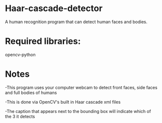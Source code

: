 # Haar-cascade-detector
A human recognition program that can detect human faces and bodies.
# Required libraries:
opencv-python
# Notes
-This program uses your computer webcam to detect front faces, side faces and full bodies of humans

-This is done via OpenCV's built in Haar cascade xml files

-The caption that appears next to the bounding box will indicate which of the 3 it detects
